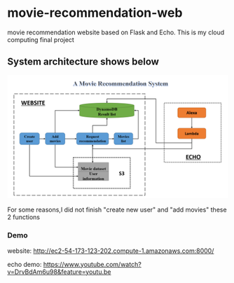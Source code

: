 # movie-recommendation-web
movie recommendation website based on Flask and Echo. This is my cloud computing final project


## System architecture shows below

<div align=center><img  src="https://github.com/QiyuZ/movie-recommendation-web/blob/master/Architecture.jpg"/></div>

For some reasons,I did not finish "create new user" and "add movies" these 2 functions

### Demo

website: http://ec2-54-173-123-202.compute-1.amazonaws.com:8000/

echo demo: https://www.youtube.com/watch?v=DrvBdAm6u98&feature=youtu.be

